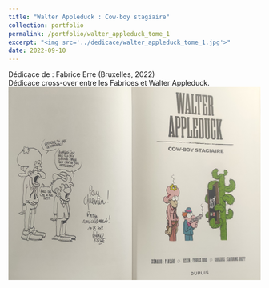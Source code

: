 ```yaml
---
title: "Walter Appleduck : Cow-boy stagiaire"
collection: portfolio
permalink: /portfolio/walter_appleduck_tome_1
excerpt: "<img src='../dedicace/walter_appleduck_tome_1.jpg'>"
date: 2022-09-10
---
```


Dédicace de : Fabrice Erre (Bruxelles, 2022)<br>Dédicace cross-over entre les Fabrices et Walter Appleduck.
<img src='../dedicace/walter_appleduck_tome_1.jpg'>